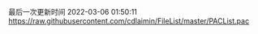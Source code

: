 最后一次更新时间 2022-03-06 01:50:11
https://raw.githubusercontent.com/cdlaimin/FileList/master/PACList.pac

